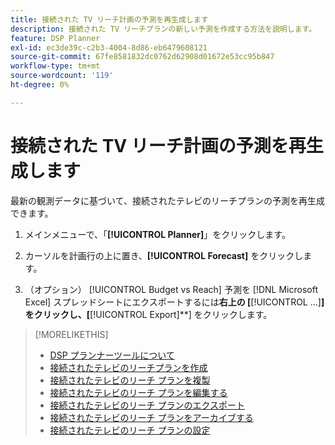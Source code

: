 ```yaml
---
title: 接続された TV リーチ計画の予測を再生成します
description: 接続された TV リーチプランの新しい予測を作成する方法を説明します。
feature: DSP Planner
exl-id: ec3de39c-c2b3-4004-8d86-eb6479608121
source-git-commit: 67fe8581832dc0762d62908d01672e53cc95b847
workflow-type: tm+mt
source-wordcount: '119'
ht-degree: 0%

---
```


# 接続された TV リーチ計画の予測を再生成します

最新の観測データに基づいて、接続されたテレビのリーチプランの予測を再生成できます。

1. メインメニューで、「**[!UICONTROL Planner]**」をクリックします。

1. カーソルを計画行の上に置き、**[!UICONTROL Forecast]** をクリックします。

1. （オプション） [!UICONTROL Budget vs Reach] 予測を [!DNL Microsoft Excel] スプレッドシートにエクスポートするには&#x200B;**右上の [**&#x200B;[!UICONTROL ...]&#x200B;**] をクリックし、[**&#x200B;[!UICONTROL Export]**] をクリックします。

>[!MORELIKETHIS]
>
>* [DSP プランナーツールについて ](planner-about.md)
>* [ 接続されたテレビのリーチプランを作成 ](planner-create.md)
>* [ 接続されたテレビのリーチ プランを複製 ](planner-duplicate.md)
>* [ 接続されたテレビのリーチ プランを編集する ](planner-edit.md)
>* [ 接続されたテレビのリーチ プランのエクスポート ](planner-export.md)
>* [ 接続されたテレビのリーチ プランをアーカイブする ](planner-archive.md)
>* [ 接続されたテレビのリーチ プランの設定 ](planner-settings.md)
